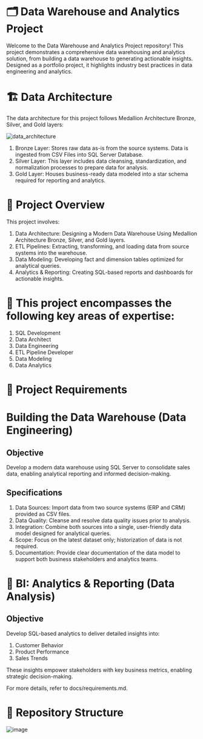 # 🗂️ Data Warehouse and Analytics Project

Welcome to the Data Warehouse and Analytics Project repository!
This project demonstrates a comprehensive data warehousing and analytics solution, from building a data warehouse to generating actionable insights. Designed as a portfolio project, it highlights industry best practices in data engineering and analytics.

# 🏗️ Data Architecture
The data architecture for this project follows Medallion Architecture Bronze, Silver, and Gold layers:

![data_architecture](https://github.com/user-attachments/assets/2e6f35b7-3041-4ce2-9b51-45bd69b0a270)

1. Bronze Layer: Stores raw data as-is from the source systems. Data is ingested from CSV Files into SQL Server Database.
2. Silver Layer: This layer includes data cleansing, standardization, and normalization processes to prepare data for analysis.
3. Gold Layer: Houses business-ready data modeled into a star schema required for reporting and analytics.

# 📖 Project Overview
This project involves:

1. Data Architecture: Designing a Modern Data Warehouse Using Medallion Architecture Bronze, Silver, and Gold layers.
2. ETL Pipelines: Extracting, transforming, and loading data from source systems into the warehouse.
3. Data Modeling: Developing fact and dimension tables optimized for analytical queries.
4. Analytics & Reporting: Creating SQL-based reports and dashboards for actionable insights.

# 📌 This project encompasses the following key areas of expertise:

1. SQL Development
2. Data Architect
3. Data Engineering
4. ETL Pipeline Developer
5. Data Modeling
6. Data Analytics

# 📌 Project Requirements
# Building the Data Warehouse (Data Engineering)
## Objective
Develop a modern data warehouse using SQL Server to consolidate sales data, enabling analytical reporting and informed decision-making.

## Specifications
1. Data Sources: Import data from two source systems (ERP and CRM) provided as CSV files.
3. Data Quality: Cleanse and resolve data quality issues prior to analysis.
3. Integration: Combine both sources into a single, user-friendly data model designed for analytical queries.
4. Scope: Focus on the latest dataset only; historization of data is not required.
5. Documentation: Provide clear documentation of the data model to support both business stakeholders and analytics teams.

# 📌 BI: Analytics & Reporting (Data Analysis)
## Objective
Develop SQL-based analytics to deliver detailed insights into:

1. Customer Behavior
2. Product Performance
3. Sales Trends

These insights empower stakeholders with key business metrics, enabling strategic decision-making.

For more details, refer to docs/requirements.md.

# 📂 Repository Structure

![image](https://github.com/user-attachments/assets/a66d879a-65ce-4c77-abe0-422223311179)
